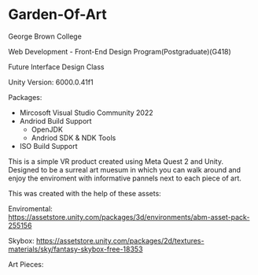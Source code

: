# Garden-Of-Art

George Brown College

Web Development - Front-End Design Program(Postgraduate)(G418)

Future Interface Design Class

Unity Version:
6000.0.41f1

Packages: 
 - Mircosoft Visual Studio Community 2022
 - Andriod Build Support
   - OpenJDK
   - Andriod SDK & NDK Tools
 - ISO Build Support

This is a simple VR product created using Meta Quest 2 and Unity. Designed to be a surreal art muesum in which you can walk around and enjoy the enviroment with informative pannels next to each piece of art.

This was created with the help of these assets:

Enviromental:
https://assetstore.unity.com/packages/3d/environments/abm-asset-pack-255156

Skybox:
https://assetstore.unity.com/packages/2d/textures-materials/sky/fantasy-skybox-free-18353

Art Pieces:


